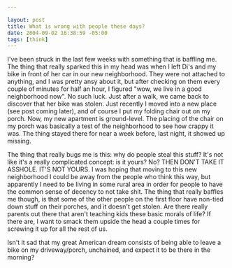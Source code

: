 ```yaml
--- 

layout: post
title: What is wrong with people these days?
date: 2004-09-02 16:38:59 -05:00
tags: [think]
---
```

I've been struck in the last few weeks with something that is baffling me.  The thing that really sparked this in my head was when I left Di's and my bike in front of her car in our new neighborhood.  They were not attached to anything, and I was pretty ansy about it, but after checking on them every couple of minutes for half an hour, I figured "wow, we live in a good neighborhood now".  No such luck.  Just after a walk, we came back to discover that her bike was stolen.   Just recently I moved into a new place (see post coming later), and of course I put my folding chair out on my porch.  Now, my new apartment is ground-level.  The placing of the chair on my porch was basically a test of the neighborhood to see how crappy it was.   The thing stayed there for near a week before, last night, it showed up missing.

The thing that really bugs me is this: why do people steal this stuff?   It's not like it's a really complicated concept: is it yours?  No? THEN DON'T TAKE IT ASSHOLE.  IT'S NOT YOURS.  I was hoping that moving to this new neighborhood I could be away from the people who think this way, but apparently I need to be living in some rural area in order for people to have the common sense of decency to not take shit.  The thing that really baffles me though, is that some of the other people on the first floor have non-tied down stuff on their porches, and it doesn't get stolen. Are there really parents out there that aren't teaching kids these basic morals of life?  If there are, I want to smack them upside the head a couple times for screwing it up for all the rest of us.

Isn't it sad that my great American dream consists of being able to leave a bike on my driveway/porch, unchained, and expect it to be there in the morning?
